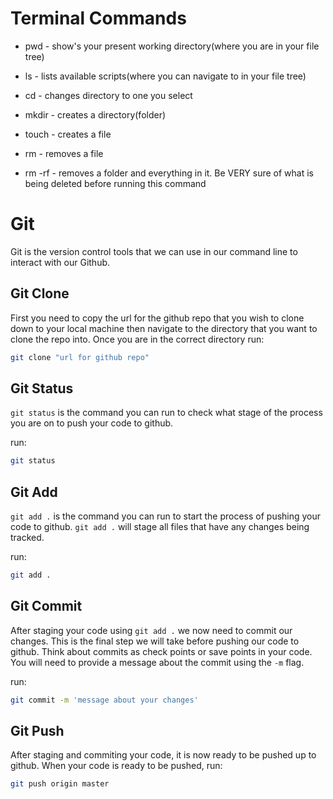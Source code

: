 # Terminal Commands

* pwd - show's your present working directory(where you are in your file tree)

* ls - lists available scripts(where you can navigate to in your file tree)

* cd - changes directory to one you select

* mkdir - creates a directory(folder)

* touch - creates a file

* rm <filename> - removes a file

* rm -rf <foldername> - removes a folder and everything in it. Be VERY sure of what is being deleted before running this command


# Git

Git is the version control tools that we can use in our command line to interact with our Github.

## Git Clone

First you need to copy the url for the github repo that you wish to clone down to your local machine then navigate to the directory that you want to clone the repo into. Once you are in the correct directory run:

```bash
git clone "url for github repo"
```

## Git Status

`git status` is the command you can run to check what stage of the process you are on to push your code to github.

run:
```bash
git status
```

## Git Add

`git add .` is the command you can run to start the process of pushing your code to github. `git add .` will stage all files that have any changes being tracked.

run:
```bash
git add .
```

## Git Commit

After staging your code using `git add .` we now need to commit our changes. This is the final step we will take before pushing our code to github. Think about commits as check points or save points in your code. You will need to provide a message about the commit using the `-m` flag.

run:
```bash
git commit -m 'message about your changes'
```

## Git Push

After staging and commiting your code, it is now ready to be pushed up to github. When your code is ready to be pushed, run:

```bash
git push origin master
```

